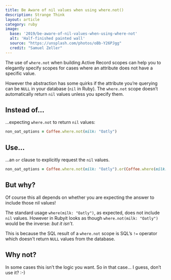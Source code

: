 ```yaml
---
title: Be Aware of nil values when using where.not()
description: Strange Think
layout: article
category: ruby
image:
  base: '2019/be-aware-of-nil-values-when-using-where-not'
  alt: 'Half-finished painted wall'
  source: "https://unsplash.com/photos/oBb-Y26PJgg"
  credit: "Samuel Zeller"
---
```


The use of `where.not` when building Active Record scopes can help you to elegantly specify scopes for cases where an attribute does not have a specific value.

However the abstraction has some quirks if the attribute you’re querying can be `NULL` in your database (`nil` in Ruby). The `where.not` scope doesn’t automatically return `nil` values unless you specify them.


## Instead of…

…expecting `where.not` to return `nil` values:

```ruby
non_oat_options = Coffee.where.not(milk: "Oatly")
```


## Use…

…an `or` clause to explicitly request the `nil` values.

```ruby
non_oat_options = Coffee.where.not(milk: "Oatly").or(Coffee.where(milk: nil))
```


## But why?

Of course this all depends on whether you are expecting the answer to include those nil values!

The standard usage `where(milk: "Oatly")`, as expected, does not include `nil` values. However in Rubyit looks as though `where.not(milk: "Oatly")` would be the inverse: _but it isn’t_.

This is because the SQL result of a `where.not` scope is SQL’s `!=` operator which doesn't return `NULL` values from the database.


## Why not?

In some cases this isn’t the logic you want. So in that case... I guess, don’t use it? :-)
